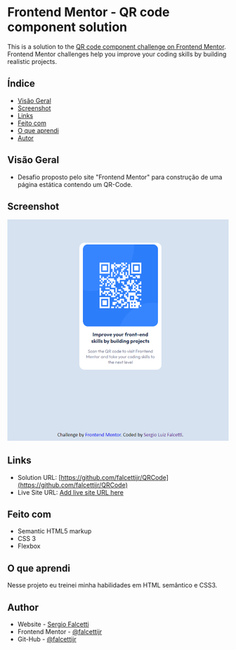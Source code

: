 # Frontend Mentor - QR code component solution

This is a solution to the [QR code component challenge on Frontend Mentor](https://www.frontendmentor.io/challenges/qr-code-component-iux_sIO_H). Frontend Mentor challenges help you improve your coding skills by building realistic projects. 

## Índice

- [Visão Geral](#visão-geral)
- [Screenshot](#screenshot)
- [Links](#links)
- [Feito com](#Feito-com)
- [O que aprendi](#o-que-aprendi)
- [Autor](#autor)


## Visão Geral

- Desafio proposto pelo site "Frontend Mentor" para construção de uma página estática contendo um QR-Code.

## Screenshot

![](/images/screenshot.png)

## Links

- Solution URL: [https://github.com/falcettijr/QRCode](https://github.com/falcettijr/QRCode)
- Live Site URL: [Add live site URL here](https://your-live-site-url.com)

## Feito com

- Semantic HTML5 markup
- CSS 3 
- Flexbox

## O que aprendi

Nesse projeto eu treinei minha habilidades em HTML semântico e CSS3.


## Author

- Website - [Sergio Falcetti](https://beacons.ai/sergiofalcetti)
- Frontend Mentor - [@falcettijr](https://www.frontendmentor.io/profile/falcettijr)
- Git-Hub - [@falcettijr](https://github.com/falcettijr)
